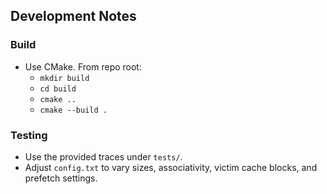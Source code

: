 ## Development Notes

### Build
- Use CMake. From repo root:
  - `mkdir build`
  - `cd build`
  - `cmake ..`
  - `cmake --build .`

### Testing
- Use the provided traces under `tests/`.
- Adjust `config.txt` to vary sizes, associativity, victim cache blocks, and prefetch settings.


